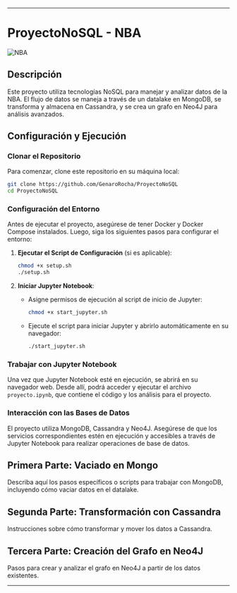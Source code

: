 

---

# ProyectoNoSQL - NBA

![NBA](https://www.wallpaperflare.com/static/862/992/3/kentucky-basketball-2015-ncaa-final-four-wallpaper.jpg)

## Descripción
Este proyecto utiliza tecnologías NoSQL para manejar y analizar datos de la NBA. El flujo de datos se maneja a través de un datalake en MongoDB, se transforma y almacena en Cassandra, y se crea un grafo en Neo4J para análisis avanzados.

## Configuración y Ejecución

### Clonar el Repositorio
Para comenzar, clone este repositorio en su máquina local:

```bash
git clone https://github.com/GenaroRocha/ProyectoNoSQL
cd ProyectoNoSQL
```

### Configuración del Entorno
Antes de ejecutar el proyecto, asegúrese de tener Docker y Docker Compose instalados. Luego, siga los siguientes pasos para configurar el entorno:

1. **Ejecutar el Script de Configuración** (si es aplicable):
   ```bash
   chmod +x setup.sh
   ./setup.sh
   ```

2. **Iniciar Jupyter Notebook**:
   - Asigne permisos de ejecución al script de inicio de Jupyter:
     ```bash
     chmod +x start_jupyter.sh
     ```
   - Ejecute el script para iniciar Jupyter y abrirlo automáticamente en su navegador:
     ```bash
     ./start_jupyter.sh
     ```

### Trabajar con Jupyter Notebook
Una vez que Jupyter Notebook esté en ejecución, se abrirá en su navegador web. Desde allí, podrá acceder y ejecutar el archivo `proyecto.ipynb`, que contiene el código y los análisis para el proyecto.

### Interacción con las Bases de Datos
El proyecto utiliza MongoDB, Cassandra y Neo4J. Asegúrese de que los servicios correspondientes estén en ejecución y accesibles a través de Jupyter Notebook para realizar operaciones de base de datos.

## Primera Parte: Vaciado en Mongo
Describa aquí los pasos específicos o scripts para trabajar con MongoDB, incluyendo cómo vaciar datos en el datalake.

## Segunda Parte: Transformación con Cassandra
Instrucciones sobre cómo transformar y mover los datos a Cassandra.

## Tercera Parte: Creación del Grafo en Neo4J
Pasos para crear y analizar el grafo en Neo4J a partir de los datos existentes.

---

